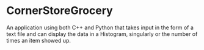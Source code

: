 # CornerStoreGrocery
An application using both C++ and Python that takes input in the form of a text file and can display the data in a Histogram, singularly or  the number of times an item showed up.
